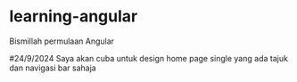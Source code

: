 # learning-angular
Bismillah permulaan Angular

#24/9/2024
Saya akan cuba untuk design home page single yang ada tajuk dan navigasi bar sahaja
